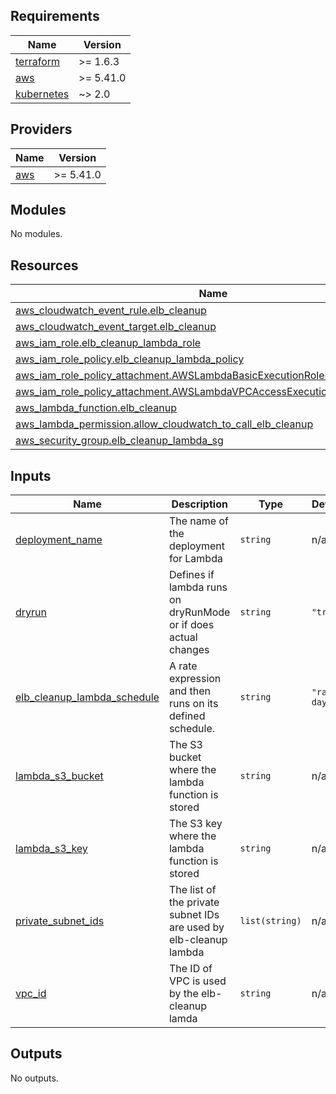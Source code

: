 ## Requirements

| Name | Version |
|------|---------|
| <a name="requirement_terraform"></a> [terraform](#requirement\_terraform) | >= 1.6.3 |
| <a name="requirement_aws"></a> [aws](#requirement\_aws) | >= 5.41.0 |
| <a name="requirement_kubernetes"></a> [kubernetes](#requirement\_kubernetes) | ~> 2.0 |

## Providers

| Name | Version |
|------|---------|
| <a name="provider_aws"></a> [aws](#provider\_aws) | >= 5.41.0 |

## Modules

No modules.

## Resources

| Name | Type |
|------|------|
| [aws_cloudwatch_event_rule.elb_cleanup](https://registry.terraform.io/providers/hashicorp/aws/latest/docs/resources/cloudwatch_event_rule) | resource |
| [aws_cloudwatch_event_target.elb_cleanup](https://registry.terraform.io/providers/hashicorp/aws/latest/docs/resources/cloudwatch_event_target) | resource |
| [aws_iam_role.elb_cleanup_lambda_role](https://registry.terraform.io/providers/hashicorp/aws/latest/docs/resources/iam_role) | resource |
| [aws_iam_role_policy.elb_cleanup_lambda_policy](https://registry.terraform.io/providers/hashicorp/aws/latest/docs/resources/iam_role_policy) | resource |
| [aws_iam_role_policy_attachment.AWSLambdaBasicExecutionRoleELBCleanup](https://registry.terraform.io/providers/hashicorp/aws/latest/docs/resources/iam_role_policy_attachment) | resource |
| [aws_iam_role_policy_attachment.AWSLambdaVPCAccessExecutionRoleELBCleanup](https://registry.terraform.io/providers/hashicorp/aws/latest/docs/resources/iam_role_policy_attachment) | resource |
| [aws_lambda_function.elb_cleanup](https://registry.terraform.io/providers/hashicorp/aws/latest/docs/resources/lambda_function) | resource |
| [aws_lambda_permission.allow_cloudwatch_to_call_elb_cleanup](https://registry.terraform.io/providers/hashicorp/aws/latest/docs/resources/lambda_permission) | resource |
| [aws_security_group.elb_cleanup_lambda_sg](https://registry.terraform.io/providers/hashicorp/aws/latest/docs/resources/security_group) | resource |

## Inputs

| Name | Description | Type | Default | Required |
|------|-------------|------|---------|:--------:|
| <a name="input_deployment_name"></a> [deployment\_name](#input\_deployment\_name) | The name of the deployment for Lambda | `string` | n/a | yes |
| <a name="input_dryrun"></a> [dryrun](#input\_dryrun) | Defines if lambda runs on dryRunMode or if does actual changes | `string` | `"true"` | no |
| <a name="input_elb_cleanup_lambda_schedule"></a> [elb\_cleanup\_lambda\_schedule](#input\_elb\_cleanup\_lambda\_schedule) | A rate expression and then runs on its defined schedule. | `string` | `"rate(7 days)"` | no |
| <a name="input_lambda_s3_bucket"></a> [lambda\_s3\_bucket](#input\_lambda\_s3\_bucket) | The S3 bucket where the lambda function is stored | `string` | n/a | yes |
| <a name="input_lambda_s3_key"></a> [lambda\_s3\_key](#input\_lambda\_s3\_key) | The S3 key where the lambda function is stored | `string` | n/a | yes |
| <a name="input_private_subnet_ids"></a> [private\_subnet\_ids](#input\_private\_subnet\_ids) | The list of the private subnet IDs are used by elb-cleanup lambda | `list(string)` | n/a | yes |
| <a name="input_vpc_id"></a> [vpc\_id](#input\_vpc\_id) | The ID of VPC is used by the elb-cleanup lamda | `string` | n/a | yes |

## Outputs

No outputs.
